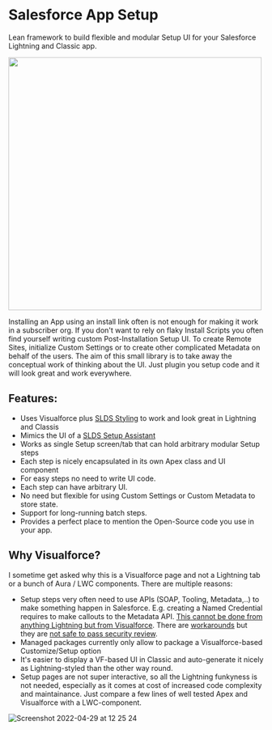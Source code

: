 # Salesforce App Setup
Lean framework to build flexible and modular Setup UI for your Salesforce Lightning and Classic app.

<img width="500" src="https://user-images.githubusercontent.com/8180281/85404639-87051800-b55f-11ea-849e-89d0382d2b10.png">

Installing an App using an install link often is not enough for making it work in a subscriber org. If you don't want to rely on flaky Install Scripts you often find yourself writing custom 
Post-Installation Setup UI. To create Remote Sites, initialize Custom Settings or to create other complicated Metadata on behalf of the users. The aim of this small library is to take away the conceptual work of thinking about the UI.
Just plugin you setup code and it will look great and work everywhere.

## Features: ##
 - Uses Visualforce plus <a href="https://www.lightningdesignsystem.com/">SLDS Styling</a> to work and look great in Lightning and Classis
 - Mimics the UI of a [SLDS Setup Assistant](https://www.lightningdesignsystem.com/components/setup-assistant/)
 - Works as single Setup screen/tab that can hold arbitrary modular Setup steps
 - Each step is nicely encapsulated in its own Apex class and UI component
 - For easy steps no need to write UI code.
 - Each step can have arbitrary UI.
 - No need but flexible for using Custom Settings or Custom Metadata to store state.
 - Support for long-running batch steps.
 - Provides a perfect place to mention the Open-Source code you use in your app.
 
## Why Visualforce? ##
I sometime get asked why this is a Visualforce page and not a Lightning tab or a bunch of Aura / LWC components. There are multiple reasons:
- Setup steps very often need to use APIs (SOAP, Tooling, Metadata,..) to make something happen in Salesforce. E.g. creating a Named Credential requires to make callouts to the Metadata API. [This cannot be done from anything Lightning but from Visualforce](https://developer.salesforce.com/docs/atlas.en-us.lightning.meta/lightning/apex_api_calls.htm). There are [workarounds](https://www.salesforcecodecrack.com/2019/11/session-id-of-current-user-in-lightning-context.html) but they are [not safe to pass security review](https://salesforce.stackexchange.com/questions/341155/sessionid-in-lwc-for-security-review).
- Managed packages currently only allow to package a Visualforce-based Customize/Setup option 
- It's easier to display a VF-based UI in Classic and auto-generate it nicely as Lightning-styled than the other way round.
- Setup pages are not super interactive, so all the Lightning funkyness is not needed, especially as it comes at cost of increased code complexity and maintainance. Just compare a few lines of well tested Apex and Visualforce with a LWC-component.

![Screenshot 2022-04-29 at 12 25 24](https://user-images.githubusercontent.com/8180281/165927781-32742ee6-f604-4004-a5c6-b8b91f3acbb0.png)


